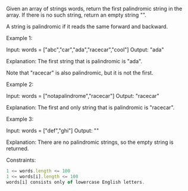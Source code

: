 Given an array of strings words, return the first palindromic string in the array. If there is no such string, return an empty string "".

A string is palindromic if it reads the same forward and backward.

 

Example 1:

Input: words = ["abc","car","ada","racecar","cool"]
Output: "ada"

Explanation: The first string that is palindromic is "ada".

Note that "racecar" is also palindromic, but it is not the first.


Example 2:

Input: words = ["notapalindrome","racecar"]
Output: "racecar"

Explanation: The first and only string that is palindromic is "racecar".


Example 3:

Input: words = ["def","ghi"]
Output: ""

Explanation: There are no palindromic strings, so the empty string is returned.
 

Constraints:
```js
1 <= words.length <= 100
1 <= words[i].length <= 100
words[i] consists only of lowercase English letters.